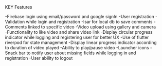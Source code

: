 KEY Features

-Firebase login using email/password and google signIn
-User registration 
-Validation while login and registration
-Isar for local db to save comments
-Comments linked to specific video
-Video upload using gallery and camera
-Functionality to like video and share video link
-Display circular progress indicator while logging and registering user for better UX
-Use of flutter riverpod for state management
-Display linear progress indicator according to duration of video played
-Ability to play/pause video
-Launcher icons
-Snack bar to notify user about missing fields while logging in and registration
-User ability to logout 

